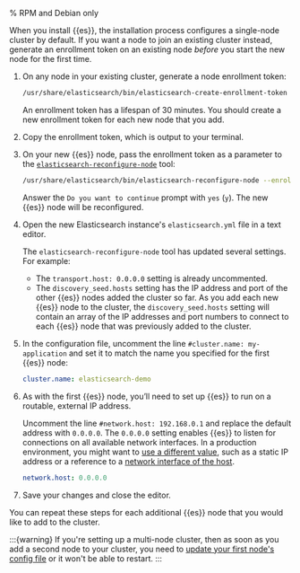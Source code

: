 % RPM and Debian only

When you install {{es}}, the installation process configures a single-node cluster by default. If you want a node to join an existing cluster instead, generate an enrollment token on an existing node *before* you start the new node for the first time.

1. On any node in your existing cluster, generate a node enrollment token:

    ```sh
    /usr/share/elasticsearch/bin/elasticsearch-create-enrollment-token -s node
    ```

    An enrollment token has a lifespan of 30 minutes. You should create a new enrollment token for each new node that you add.

2. Copy the enrollment token, which is output to your terminal.
3. On your new {{es}} node, pass the enrollment token as a parameter to the [`elasticsearch-reconfigure-node`](elasticsearch://reference/elasticsearch/command-line-tools/reconfigure-node.md) tool:

    ```sh
    /usr/share/elasticsearch/bin/elasticsearch-reconfigure-node --enrollment-token <enrollment-token>
    ```

   Answer the `Do you want to continue` prompt with `yes` (`y`). The new {{es}} node will be reconfigured.

4. Open the new Elasticsearch instance's `elasticsearch.yml` file in a text editor.
   
   The `elasticsearch-reconfigure-node` tool has updated several settings. For example:

   * The `transport.host: 0.0.0.0` setting is already uncommented.
   * The `discovery_seed.hosts` setting has the IP address and port of the other {{es}} nodes added the cluster so far. As you add each new {{es}} node to the cluster, the `discovery_seed.hosts` setting will contain an array of the IP addresses and port numbers to connect to each {{es}} node that was previously added to the cluster.

5. In the configuration file, uncomment the line `#cluster.name: my-application` and set it to match the name you specified for the first {{es}} node:
   
   ```yml
   cluster.name: elasticsearch-demo
   ```

6. As with the first {{es}} node, you’ll need to set up {{es}} to run on a routable, external IP address.     
   
   Uncomment the line `#network.host: 192.168.0.1` and replace the default address with `0.0.0.0`. The `0.0.0.0` setting enables {{es}} to listen for connections on all available network interfaces. In a production environment, you might want to [use a different value](elasticsearch://reference/elasticsearch/configuration-reference/networking-settings.md#common-network-settings), such as a static IP address or a reference to a [network interface of the host](elasticsearch://reference/elasticsearch/configuration-reference/networking-settings.md#network-interface-values).

    ```yaml
    network.host: 0.0.0.0
    ```

7. Save your changes and close the editor.

You can repeat these steps for each additional {{es}} node that you would like to add to the cluster. 

:::{warning}
If you're setting up a multi-node cluster, then as soon as you add a second node to your cluster, you need to [update your first node's config file](#update-config-files) or it won't be able to restart.
:::
